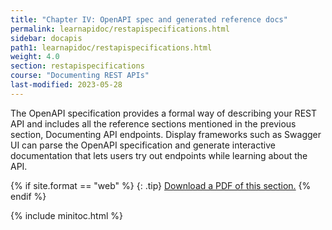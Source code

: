 ```yaml
---
title: "Chapter IV: OpenAPI spec and generated reference docs"
permalink: learnapidoc/restapispecifications.html
sidebar: docapis
path1: learnapidoc/restapispecifications.html
weight: 4.0
section: restapispecifications
course: "Documenting REST APIs"
last-modified: 2023-05-28
---
```


The OpenAPI specification provides a formal way of describing your REST API and includes all the reference sections mentioned in the previous section, Documenting API endpoints. Display frameworks such as Swagger UI can parse the OpenAPI specification and generate interactive documentation that lets users try out endpoints while learning about the API.

{% if site.format == "web" %}
{: .tip}
<a class="noCrossRef" href="https://s3.us-west-1.wasabisys.com/learnapidoc-outputs/docapis_four.pdf"><i class="fa fa-file-pdf-o"></i> Download a PDF of this section.</a>
{% endif %}

{% include minitoc.html %}
